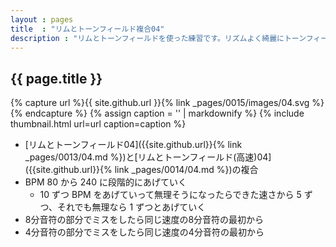 ```yaml
---
layout : pages
title  : "リムとトーンフィールド複合04"
description : "リムとトーンフィールドを使った練習です。リズムよく綺麗にトーンフィールドを鳴らせるようにしましょう。途中で8分音符に変わります。"
---
```


## {{ page.title }}

{% capture url %}{{ site.github.url }}{% link _pages/0015/images/04.svg %}{% endcapture %}
{% assign caption = '' | markdownify %}
{% include thumbnail.html url=url caption=caption %}

* [リムとトーンフィールド04]({{site.github.url}}{% link _pages/0013/04.md %})と[リムとトーンフィールド(高速)04]({{site.github.url}}{% link _pages/0014/04.md %})の複合
* BPM 80 から 240 に段階的にあげていく
  * 10 ずつ BPM をあげていって無理そうになったらできた速さから 5 ずつ、それでも無理なら 1 ずつとあげていく
* 8分音符の部分でミスをしたら同じ速度の8分音符の最初から
* 4分音符の部分でミスをしたら同じ速度の4分音符の最初から